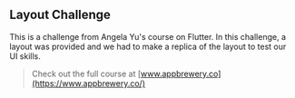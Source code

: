 ## Layout Challenge

This is a challenge from Angela Yu's course on Flutter. In this challenge, a layout was provided and we had to make a replica of the layout to test our UI skills.

>Check out the full course at [www.appbrewery.co](https://www.appbrewery.co/)
